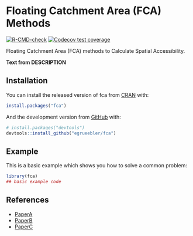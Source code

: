 
<!-- README.md is generated from README.Rmd. Please edit that file -->

# Floating Catchment Area (FCA) Methods

<!-- badges: start -->

[![R-CMD-check](https://github.com/egrueebler/fca/workflows/R-CMD-check/badge.svg)](https://github.com/egrueebler/fca/actions)
[![Codecov test
coverage](https://codecov.io/gh/egrueebler/fca/branch/feature/package-structure/graph/badge.svg)](https://codecov.io/gh/egrueebler/fca?branch=feature/package-structure)
<!-- badges: end -->

Floating Catchment Area (FCA) methods to Calculate Spatial
Accessibility.

**Text from DESCRIPTION**

## Installation

You can install the released version of fca from
[CRAN](https://CRAN.R-project.org) with:

``` r
install.packages("fca")
```

And the development version from
[GitHub](https://github.com/egrueebler/fca) with:

``` r
# install.packages("devtools")
devtools::install_github("egrueebler/fca")
```

## Example

This is a basic example which shows you how to solve a common problem:

``` r
library(fca)
## basic example code
```

## References

-   [PaperA](doi)
-   [PaperB](doi)
-   [PaperC](doi)
